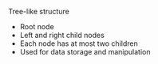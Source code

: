Tree-like structure

- Root node
- Left and right child nodes
- Each node has at most two children
- Used for data storage and manipulation
